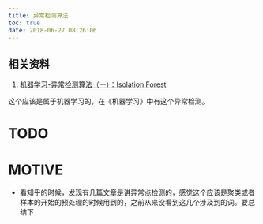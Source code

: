 ```yaml
---
title: 异常检测算法
toc: true
date: 2018-06-27 08:26:06
---
```

## 相关资料
  1. [机器学习-异常检测算法（一）：Isolation Forest](https://zhuanlan.zhihu.com/p/27777266)



这个应该是属于机器学习的，在《机器学习》中有这个异常检测。


# TODO


# MOTIVE
  * 看知乎的时候，发现有几篇文章是讲异常点检测的，感觉这个应该是聚类或者样本的开始的预处理的时候用到的，之前从来没看到这几个涉及到的词。要总结下
